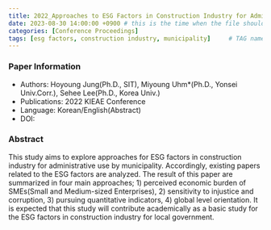 ```yaml
---
title: 2022_Approaches to ESG Factors in Construction Industry for Administrative Use by Municipality
date: 2023-08-30 14:00:00 +0900 # this is the time when the file should be shown to public
categories: [Conference Proceedings]
tags: [esg factors, construction industry, municipality]     # TAG names should always be lowercase
---
```


### Paper Information
- Authors: Hoyoung Jung(Ph.D., SIT), Miyoung Uhm*(Ph.D., Yonsei Univ.Corr.), Sehee Lee(Ph.D., Korea Univ.)
- Publications:
2022 KIEAE Conference
- Language: 
Korean/English(Abstract)
- DOI:

### Abstract
This study aims to explore approaches for ESG factors in construction industry for administrative use by municipality. Accordingly, existing papers related to the ESG factors are analyzed. The result of this paper are summarized in four main approaches; 1) perceived economic burden of SMEs(Small and Medium-sized Enterprises), 2) sensitivity to injustice and corruption, 3) pursuing quantitative indicators, 4) global level orientation. It is expected that this study will contribute academically as a basic study for the ESG factors in construction industry for local government.

